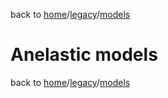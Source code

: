 back to [home](/)/[legacy](/legacy)/[models](/legacy/models)

# Anelastic models

back to [home](/)/[legacy](/legacy)/[models](/legacy/models)

